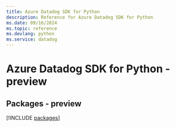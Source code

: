 ```yaml
---
title: Azure Datadog SDK for Python
description: Reference for Azure Datadog SDK for Python
ms.date: 09/16/2024
ms.topic: reference
ms.devlang: python
ms.service: datadog
---
```

# Azure Datadog SDK for Python - preview
## Packages - preview
[!INCLUDE [packages](datadog-index.md)]